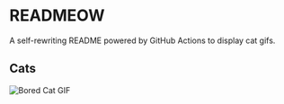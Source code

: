 # READMEOW

A self-rewriting README powered by GitHub Actions to display cat gifs.

## Cats

![Bored Cat GIF](https://media3.giphy.com/media/mlvseq9yvZhba/200.gif?cid=9acd02da6ophftosotvqeg9koy2ugd7kedocmb7jo5lmvq2s&ep=v1_gifs_search&rid=200.gif&ct=g)
